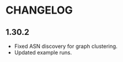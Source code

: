 CHANGELOG
=========

1.30.2
------

 * Fixed ASN discovery for graph clustering.
 * Updated example runs.
